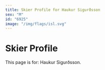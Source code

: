 ```yaml
---
title: Skier Profile for Haukur Sigurðsson
sex: "M"
id: "6925"
image: "/img/flags/isl.svg" 
---
```


# Skier Profile

This page is for: Haukur Sigurðsson.
    